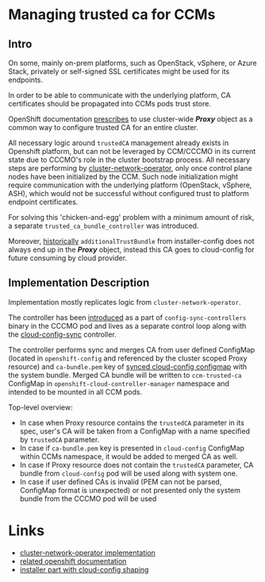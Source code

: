 # Managing trusted ca for CCMs

## Intro

On some, mainly on-prem platforms, such as OpenStack, vSphere, or Azure Stack, privately or self-signed SSL certificates might be used for its endpoints.

In order to be able to communicate with the underlying platform, CA certificates should be propagated into CCMs pods trust store.

OpenShift documentation [prescribes](https://docs.openshift.com/container-platform/4.8/networking/configuring-a-custom-pki.html) to use cluster-wide **_Proxy_** object as a common way to configure trusted CA for an entire cluster.

All necessary logic around `trustedCA` management already exists in Openshift platform, but can not be leveraged by CCM/CCCMO in its current state due to CCCMO's role in the cluster bootstrap process. All necessary steps are performing by [cluster-network-operator](https://github.com/openshift/cluster-network-operator/), only once control plane nodes have been initialized by the CCM. Such node initialization might require communication with the underlying platform (OpenStack, vSphere, ASH), which would not be successful without configured trust to platform endpoint certificates.

For solving this 'chicken-and-egg' problem with a minimum amount of risk, a separate `trusted_ca_bundle_controller` was introduced.

Moreover, [historically](https://github.com/openshift/installer/pull/5251) `additionalTrustBundle` from installer-config does not always end up in the **_Proxy_** object, instead this CA goes to cloud-config for future consuming by cloud provider.

## Implementation Description

Implementation mostly replicates logic from `cluster-network-operator`.

The controller has been [introduced](https://github.com/openshift/cluster-cloud-controller-manager-operator/pull/136) as a part of `config-sync-controllers` binary in the CCCMO pod and lives as a separate control loop along with the [cloud-config-sync](cloud-config-sync.md) controller. 

The controller performs sync and merges CA from user defined ConfigMap (located in `openshift-config` and referenced by the cluster scoped Proxy resource) and `ca-bundle.pem` key of [synced cloud-config configmap](cloud-config-sync.md) with the system bundle.
Merged CA bundle will be written to `ccm-trusted-ca` ConfigMap in `openshift-cloud-controller-manager` namespace and intended to be mounted in all CCM pods.

Top-level overview:
- In case when Proxy resource contains the `trustedCA` parameter in its spec, user's CA will be taken from a ConfigMap with a name specified by `trustedCA` parameter.
- In case if `ca-bundle.pem` key is presented in `cloud-config` ConfigMap within CCMs namespace, it would be added to merged CA as well.
- In case if Proxy resource does not contain the `trustedCA` parameter, CA bundle from `cloud-config` pod will be used along with system one.
- In case if user defined CAs is invalid (PEM can not be parsed, ConfigMap format is unexpected) or not presented only the system bundle from the CCCMO pod will be used

# Links
- [cluster-network-operator implementation](https://github.com/openshift/cluster-network-operator/blob/master/pkg/controller/proxyconfig/controller.go#L91)
- [related openshift documentation](https://docs.openshift.com/container-platform/4.8/networking/configuring-a-custom-pki.html)
- [installer part with cloud-config shaping](https://github.com/openshift/installer/blob/master/pkg/asset/manifests/cloudproviderconfig.go#L99)